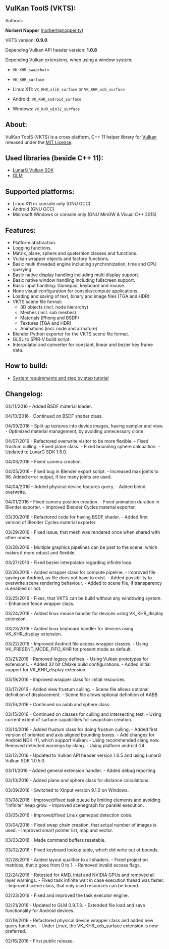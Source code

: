 VulKan ToolS (VKTS):
--------------------

Authors:

**Norbert Nopper** (norbert@nopper.tv)

VKTS version: **0.9.0**

Depending Vulkan API header version: **1.0.8**

Depending Vulkan extensions, when using a window system:

- `VK_KHR_swapchain`
- `VK_KHR_surface`

- Linux X11: `VK_KHR_xlib_surface` or
             `VK_KHR_xcb_surface`
- Android:   `VK_KHR_android_surface`
- Windows:   `VK_KHR_win32_surface`


About:
------

VulKan ToolS (VKTS) is a cross platform, C++ 11 helper library for [Vulkan](https://www.khronos.org/vulkan) released under the [MIT License](VKTS_license.txt).


Used libraries (beside C++ 11):
-------------------------------

- [LunarG Vulkan SDK](http://vulkan.lunarg.com)
- [GLM](http://glm.g-truc.net)


Supported platforms:
--------------------

- Linux X11 or console only (GNU GCC)
- Android (GNU GCC) 
- Microsoft Windows or console only (GNU MinGW & Visual C++ 2015)


Features:
---------

- Platform abstraction.
- Logging functions.
- Matrix, plane, sphere and quaternion classes and functions.
- Vulkan wrapper objects and factory functions.
- Basic multi threaded engine including synchronization, time and CPU querying.   
- Basic native display handling including multi display support.
- Basic native window handling including fullscreen support.
- Basic input handling: Gamepad, keyboard and mouse.
- None visual configuration for console/compute applications.
- Loading and saving of text, binary and image files (TGA and HDR).
- VKTS scene file format:
    - 3D objects (incl. node hierarchy)
    - Meshes (incl. sub meshes)
    - Materials (Phong and BSDF)
    - Textures (TGA and HDR)
    - Animations (incl. node and armature)
- Blender Python exporter for the VKTS scene file format.
- GLSL to SPIR-V build script.
- Interpolator and converter for constant, linear and bezier key frame data.


How to build:
-------------

- [System requirements and step by step tutorial](/VKTS_Documentation/BUILD.md)


Changelog:
----------

04/11/2016 - Added BSDF material loader.

04/10/2016 - Continued on BSDF shader class.

04/09/2016 - Split up textures into device images, having sampler and view.
           - Optimized material management, by avoiding unnecessary clone.

04/07/2016 - Refactored overwrite visitor to be more flexible.
		   - Fixed frustum culling.
		   - Fixed plane class.
		   - Fixed bounding sphere calcualtion.
		   - Updated to LunarG SDK 1.8.0. 

04/06/2016 - Fixed camera creation.

04/05/2016 - Fixed bug in Blender export script.
		   - Increased max joints to 96. Added error output, if too many joints are used.

04/04/2016 - Added physical device features query.
           - Added blend overwrite.

04/01/2016 - Fixed camera position creation.
           - Fixed animation duration in Blender exporter.
           - Improved Blender Cycles material exporter.

03/30/2016 - Refactored code for having BSDF shader.
           - Added first version of Blender Cycles material exporter.

03/29/2016 - Fixed issue, that mesh was rendered once when shared with other nodes.

03/28/2016 - Multiple graphics pipelines can be past to the scene, which makes it more robust and flexible.

03/27/2016 - Fixed bezier interpolator regarding infinite loop.

03/26/2016 - Added wrapper class for compute pipeline.
           - Improved file saving on Android, as file does not have to exist.
           - Added possibility to overwrite scene rendering behaviour.
           - Added to scene file, if transparency is enabled or not.

03/25/2016 - Fixes, that VKTS can be build without any windowing system.
           - Enhanced fence wrapper class.

03/24/2016 - Added linux mouse handler for devices using VK_KHR_display extension.

03/23/2016 - Added linux keyboard handler for devices using VK_KHR_display extension.

03/22/2016 - Improved Android file access wrapper classes.
           - Using VK_PRESENT_MODE_FIFO_KHR for present mode as default. 

03/21/2016 - Removed legacy defines.
           - Using Vulkan prototypes for extensions.
           - Added 32 bit CMake build configurations.
           - Added initial support for VK_KHR_display extension.

03/19/2016 - Improved wrapper class for initial resources.

03/17/2016 - Added view frustum culling.
           - Scene file allows optional definition of displacement.
           - Scene file allows optional definition of AABB.           

03/16/2016 - Continued on aabb and sphere class.

03/15/2016 - Continued on classes for culling and intersecting test.
           - Using current extent of surface capabilities for swapchain creation.

03/14/2016 - Added frustum class for doing frustum culling.
           - Added first version of oriented and axis aligned bounding boxes.
           - Add changes for Android NDK r11, which support Vulkan:
              - Using recommended clang now. Removed detected warnings by clang.
              - Using platform android-24.
           
03/12/2016 - Updated to Vulkan API header version 1.0.5 and using LunarG Vulkan SDK 1.0.5.0.

03/11/2016 - Added general extension handler.
           - Added debug reporting.

03/10/2016 - Added plane and sphere class for distance calculations.

03/09/2016 - Switched to XInput version 9.1.0 on Windows.

03/08/2016 - Improved/fixed task queue by limiting elements and avoiding "infinite" heap grow.
           - Improved scenegraph for parallel execution.

03/05/2016 - Improved/fixed Linux gamepad detection code.

03/04/2016 - Fixed swap chain creation, that actual number of images is used. 
           - Improved smart pointer list, map and vector.

03/03/2016 - Made command buffers resetable.

03/02/2016 - Fixed keyboard lookup table, which did write out of bounds.

02/28/2016 - Added layout qualifier to all shaders.
           - Fixed projection matrices, that z goes from 0 to 1.
           - Removed invalid access flags.

02/24/2016 - Retested for AMD, Intel and NVIDIA GPUs and removed all layer warnings.
           - Fixed task infinite wait in case execution thread was faster.
           - Improved scene class, that only used resources can be bound.

02/23/2016 - Fixed and improved the task executor engine.

02/21/2016 - Updated to GLM 0.9.7.3.
           - Extended file load and save functionality for Android devices.

02/19/2016 - Refactored physical device wrapper class and added new query function.
           - Under Linux, the VK_KHR_xcb_surface extension is now preferred.

02/16/2016 - First public release.
